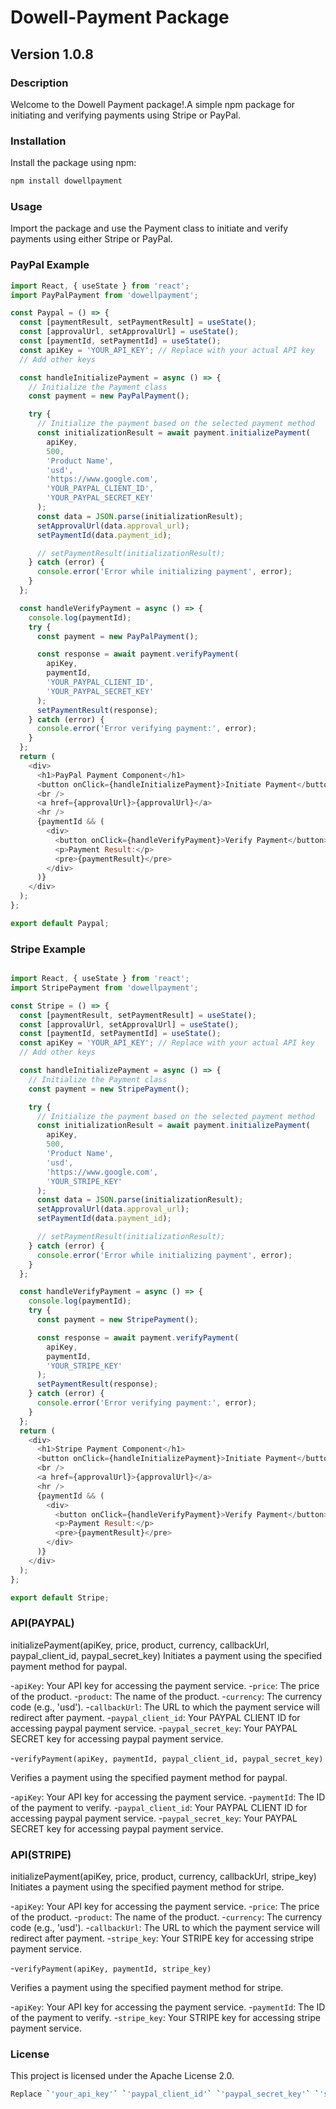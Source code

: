 # Dowell-Payment Package

## Version 1.0.8

### Description

Welcome to the Dowell Payment package!.A simple npm package for initiating and verifying payments using Stripe or PayPal.

### Installation

Install the package using npm:

```bash
npm install dowellpayment
```

### Usage

Import the package and use the Payment class to initiate and verify payments using either Stripe or PayPal.

### PayPal Example

```javascript
import React, { useState } from 'react';
import PayPalPayment from 'dowellpayment';

const Paypal = () => {
  const [paymentResult, setPaymentResult] = useState();
  const [approvalUrl, setApprovalUrl] = useState();
  const [paymentId, setPaymentId] = useState();
  const apiKey = 'YOUR_API_KEY'; // Replace with your actual API key
  // Add other keys

  const handleInitializePayment = async () => {
    // Initialize the Payment class
    const payment = new PayPalPayment();

    try {
      // Initialize the payment based on the selected payment method
      const initializationResult = await payment.initializePayment(
        apiKey,
        500,
        'Product Name',
        'usd',
        'https://www.google.com',
        'YOUR_PAYPAL_CLIENT_ID',
        'YOUR_PAYPAL_SECRET_KEY'
      );
      const data = JSON.parse(initializationResult);
      setApprovalUrl(data.approval_url);
      setPaymentId(data.payment_id);

      // setPaymentResult(initializationResult);
    } catch (error) {
      console.error('Error while initializing payment', error);
    }
  };

  const handleVerifyPayment = async () => {
    console.log(paymentId);
    try {
      const payment = new PayPalPayment();

      const response = await payment.verifyPayment(
        apiKey,
        paymentId,
        'YOUR_PAYPAL_CLIENT_ID',
        'YOUR_PAYPAL_SECRET_KEY'
      );
      setPaymentResult(response);
    } catch (error) {
      console.error('Error verifying payment:', error);
    }
  };
  return (
    <div>
      <h1>PayPal Payment Component</h1>
      <button onClick={handleInitializePayment}>Initiate Payment</button>
      <br />
      <a href={approvalUrl}>{approvalUrl}</a>
      <hr />
      {paymentId && (
        <div>
          <button onClick={handleVerifyPayment}>Verify Payment</button>
          <p>Payment Result:</p>
          <pre>{paymentResult}</pre>
        </div>
      )}
    </div>
  );
};

export default Paypal;

```

### Stripe Example

```javascript

import React, { useState } from 'react';
import StripePayment from 'dowellpayment';

const Stripe = () => {
  const [paymentResult, setPaymentResult] = useState();
  const [approvalUrl, setApprovalUrl] = useState();
  const [paymentId, setPaymentId] = useState();
  const apiKey = 'YOUR_API_KEY'; // Replace with your actual API key
  // Add other keys

  const handleInitializePayment = async () => {
    // Initialize the Payment class
    const payment = new StripePayment();

    try {
      // Initialize the payment based on the selected payment method
      const initializationResult = await payment.initializePayment(
        apiKey,
        500,
        'Product Name',
        'usd',
        'https://www.google.com',
        'YOUR_STRIPE_KEY'
      );
      const data = JSON.parse(initializationResult);
      setApprovalUrl(data.approval_url);
      setPaymentId(data.payment_id);

      // setPaymentResult(initializationResult);
    } catch (error) {
      console.error('Error while initializing payment', error);
    }
  };

  const handleVerifyPayment = async () => {
    console.log(paymentId);
    try {
      const payment = new StripePayment();

      const response = await payment.verifyPayment(
        apiKey,
        paymentId,
        'YOUR_STRIPE_KEY'
      );
      setPaymentResult(response);
    } catch (error) {
      console.error('Error verifying payment:', error);
    }
  };
  return (
    <div>
      <h1>Stripe Payment Component</h1>
      <button onClick={handleInitializePayment}>Initiate Payment</button>
      <br />
      <a href={approvalUrl}>{approvalUrl}</a>
      <hr />
      {paymentId && (
        <div>
          <button onClick={handleVerifyPayment}>Verify Payment</button>
          <p>Payment Result:</p>
          <pre>{paymentResult}</pre>
        </div>
      )}
    </div>
  );
};

export default Stripe;

```

### API(PAYPAL)

initializePayment(apiKey, price, product, currency, callbackUrl, paypal_client_id, paypal_secret_key)
Initiates a payment using the specified payment method for paypal.

-`apiKey`: Your API key for accessing the payment service.
-`price`: The price of the product.
-`product`: The name of the product.
-`currency`: The currency code (e.g., 'usd').
-`callbackUrl`: The URL to which the payment service will redirect after payment.
-`paypal_client_id`: Your PAYPAL CLIENT ID for accessing paypal payment service.
-`paypal_secret_key`: Your PAYPAL SECRET key for accessing paypal payment service.

-`verifyPayment(apiKey, paymentId, paypal_client_id, paypal_secret_key)`

Verifies a payment using the specified payment method for paypal.

-`apiKey`: Your API key for accessing the payment service.
-`paymentId`: The ID of the payment to verify.
-`paypal_client_id`: Your PAYPAL CLIENT ID for accessing paypal payment service.
-`paypal_secret_key`: Your PAYPAL SECRET key for accessing paypal payment service.

### API(STRIPE)

initializePayment(apiKey, price, product, currency, callbackUrl, stripe_key)
Initiates a payment using the specified payment method for stripe.

-`apiKey`: Your API key for accessing the payment service.
-`price`: The price of the product.
-`product`: The name of the product.
-`currency`: The currency code (e.g., 'usd').
-`callbackUrl`: The URL to which the payment service will redirect after payment.
-`stripe_key`: Your STRIPE key for accessing stripe payment service.

-`verifyPayment(apiKey, paymentId, stripe_key)`

Verifies a payment using the specified payment method for stripe.

-`apiKey`: Your API key for accessing the payment service.
-`paymentId`: The ID of the payment to verify.
-`stripe_key`: Your STRIPE key for accessing stripe payment service.

### License

This project is licensed under the Apache License 2.0.

``` bash
Replace `'your_api_key'` `'paypal_client_id'` `'paypal_secret_key'` `'stripe_key'` with your actual API key for both the initialization and verification calls. Make sure to include this README.md file in the root directory of your npm package. This README will provide users with an overview of your package, installation instructions, usage examples, and information about the API and license.

```
